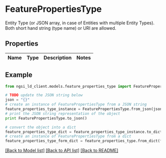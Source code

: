 # FeaturePropertiesType

Entity Type (or JSON array, in case of Entities with multiple Entity Types). Both short hand string (type name) or URI are allowed. 

## Properties

Name | Type | Description | Notes
------------ | ------------- | ------------- | -------------

## Example

```python
from ngsi_ld_client.models.feature_properties_type import FeaturePropertiesType

# TODO update the JSON string below
json = "{}"
# create an instance of FeaturePropertiesType from a JSON string
feature_properties_type_instance = FeaturePropertiesType.from_json(json)
# print the JSON string representation of the object
print FeaturePropertiesType.to_json()

# convert the object into a dict
feature_properties_type_dict = feature_properties_type_instance.to_dict()
# create an instance of FeaturePropertiesType from a dict
feature_properties_type_form_dict = feature_properties_type.from_dict(feature_properties_type_dict)
```
[[Back to Model list]](../README.md#documentation-for-models) [[Back to API list]](../README.md#documentation-for-api-endpoints) [[Back to README]](../README.md)


